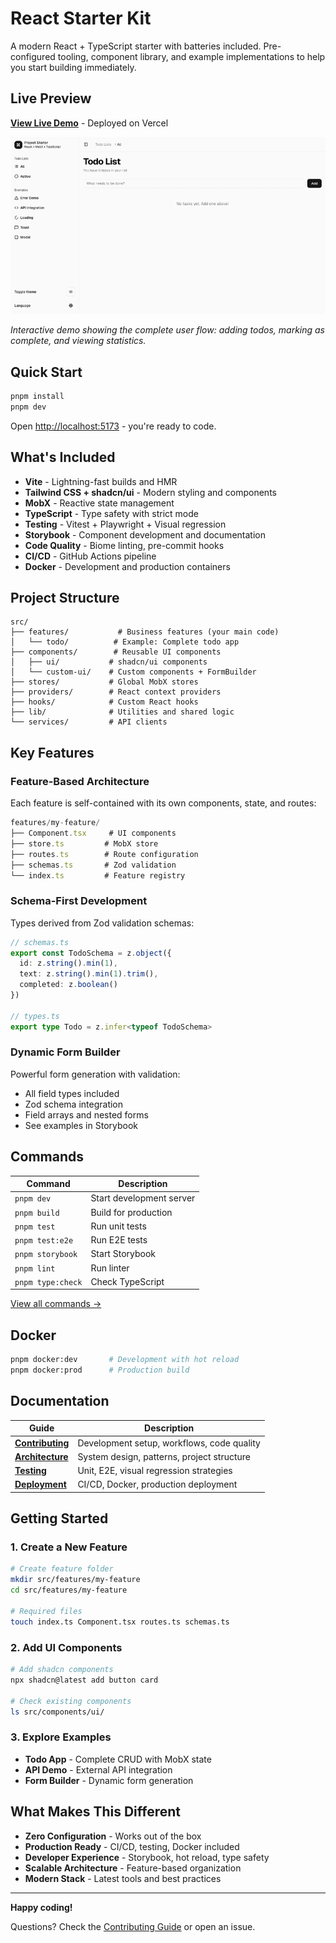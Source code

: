 # React Starter Kit

A modern React + TypeScript starter with batteries included. Pre-configured tooling, component library, and example implementations to help you start building immediately.

## Live Preview

**[View Live Demo](https://react-mobx-starter-eight.vercel.app/)** - Deployed on Vercel

![Todo App Demo](./docs/assets/todo-app-demo-desktop.gif)

*Interactive demo showing the complete user flow: adding todos, marking as complete, and viewing statistics.*

## Quick Start

```bash
pnpm install
pnpm dev
```

Open [http://localhost:5173](http://localhost:5173) - you're ready to code.

## What's Included

- **Vite** - Lightning-fast builds and HMR
- **Tailwind CSS + shadcn/ui** - Modern styling and components
- **MobX** - Reactive state management
- **TypeScript** - Type safety with strict mode
- **Testing** - Vitest + Playwright + Visual regression
- **Storybook** - Component development and documentation
- **Code Quality** - Biome linting, pre-commit hooks
- **CI/CD** - GitHub Actions pipeline
- **Docker** - Development and production containers

## Project Structure

```
src/
├── features/           # Business features (your main code)
│   └── todo/          # Example: Complete todo app
├── components/        # Reusable UI components
│   ├── ui/           # shadcn/ui components
│   └── custom-ui/    # Custom components + FormBuilder
├── stores/           # Global MobX stores
├── providers/        # React context providers
├── hooks/            # Custom React hooks
├── lib/              # Utilities and shared logic
└── services/         # API clients
```

## Key Features

### Feature-Based Architecture
Each feature is self-contained with its own components, state, and routes:

```typescript
features/my-feature/
├── Component.tsx     # UI components
├── store.ts         # MobX store
├── routes.ts        # Route configuration
├── schemas.ts       # Zod validation
└── index.ts         # Feature registry
```

### Schema-First Development
Types derived from Zod validation schemas:

```typescript
// schemas.ts
export const TodoSchema = z.object({
  id: z.string().min(1),
  text: z.string().min(1).trim(),
  completed: z.boolean()
})

// types.ts
export type Todo = z.infer<typeof TodoSchema>
```

### Dynamic Form Builder
Powerful form generation with validation:
- All field types included
- Zod schema integration
- Field arrays and nested forms
- See examples in Storybook

## Commands

| Command | Description |
|---------|-------------|
| `pnpm dev` | Start development server |
| `pnpm build` | Build for production |
| `pnpm test` | Run unit tests |
| `pnpm test:e2e` | Run E2E tests |
| `pnpm storybook` | Start Storybook |
| `pnpm lint` | Run linter |
| `pnpm type:check` | Check TypeScript |

[View all commands →](CONTRIBUTING.md#scripts-reference)

## Docker

```bash
pnpm docker:dev       # Development with hot reload
pnpm docker:prod      # Production build
```

## Documentation

| Guide | Description |
|-------|-------------|
| [**Contributing**](CONTRIBUTING.md) | Development setup, workflows, code quality |
| [**Architecture**](docs/ARCHITECTURE.md) | System design, patterns, project structure |
| [**Testing**](docs/TESTING.md) | Unit, E2E, visual regression strategies |
| [**Deployment**](docs/DEPLOYMENT.md) | CI/CD, Docker, production deployment |

## Getting Started

### 1. Create a New Feature
```bash
# Create feature folder
mkdir src/features/my-feature
cd src/features/my-feature

# Required files
touch index.ts Component.tsx routes.ts schemas.ts
```

### 2. Add UI Components
```bash
# Add shadcn components
npx shadcn@latest add button card

# Check existing components
ls src/components/ui/
```

### 3. Explore Examples
- **Todo App** - Complete CRUD with MobX state
- **API Demo** - External API integration
- **Form Builder** - Dynamic form generation

## What Makes This Different

- **Zero Configuration** - Works out of the box
- **Production Ready** - CI/CD, testing, Docker included
- **Developer Experience** - Storybook, hot reload, type safety
- **Scalable Architecture** - Feature-based organization
- **Modern Stack** - Latest tools and best practices

---

**Happy coding!**

Questions? Check the [Contributing Guide](CONTRIBUTING.md) or open an issue.
